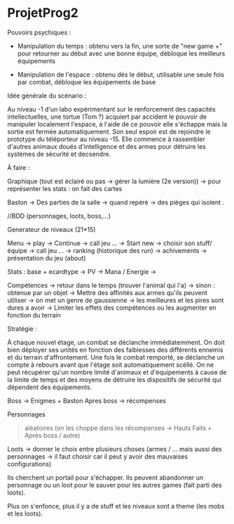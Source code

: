 # ProjetProg2
Pouvoirs psychiques :

- Manipulation du temps : obtenu vers la fin, une sorte de "new game +" pour retourner au début avec une bonne équipe, débloque les meilleurs équipements

- Manipulation de l'espace : obtenu dès le début, utilisable une seule fois par combat, débloque les équipements de base


Idée générale du scénario :

Au niveau -1 d'un labo expérimentant sur le renforcement des capacités intellectuelles, une tortue (Tom ?) acquiert par accident le pouvoir de manipuler localement l'espace, à l'aide de ce pouvoir elle s'échappe mais la sortie est fermée automatiquement. Son seul espoir est de rejoindre le prototype du téléporteur au niveau -15. Elle commence à rassembler d'autres animaux doués d'intelligence et des armes pour détruire les systèmes de sécurité et decsendre.


À faire :

Graphique (tout est éclairé ou pas -> gérer la lumière (2e version)) -> pour représenter les stats : on fait des cartes

Baston -> Des parties de la salle -> quand repéré -> des pièges qui isolent .

//BDD (personnages, loots, boss,...)

Generateur de niveaux (21*15)

Menu 	-> play  	-> Continue -> call jeu ...
			-> Start new -> choisir son stuff/équipe -> call jeu ...
	-> ranking (historique des run)
	-> achivements
	-> présentation du jeu (about)



Stats : base + ecardtype
	-> PV 
	-> Mana / Energie
	-> 


Compétences -> retour dans le temps (trouver l'animal qui l'a)
	    -> sinon : obtenue par un objet
	    -> Mettre des affinités aux armes qu'ils peuvent utiliser
	    -> on met un genre de gaussienne -> les meilleures et les pires sont dures a avoir
	-> Limiter les effets des compétences ou les augmenter en fonction du terrain


Stratégie :

À chaque nouvel étage, un combat se déclanche immédiatemment. On doit bien déployer ses unités en fonction des faiblesses des différents ennemis et du terrain d'affrontement. Une fois le combat remporté, se déclanche un compte à rebours avant que l'étage soit automatiquement scéllé. On ne peut récupérer qu'un nombre limité d'animaux et d'équipements à cause de la limite de temps et des moyens de détruire les dispositifs de sécurité qui dépendent des équipements. 

Boss -> Enigmes + Baston
Apres boss -> récompenses

Personnages
> aléatoires (on les choppe dans les récompenses -> Hauts Faits + Après boss / autre)

Loots -> donner le choix entre plusieurs choses (armes / ... mais aussi des personnages ->
il faut choisir car il peut y avoir des mauvaises configurations)

Ils cherchent un portail pour s'échapper. Ils peuvent abandonner un personnage ou un loot
pour le sauver pour les autres games (fait parti des loots).

Plus on s'enfonce, plus il y a de stuff et les niveaux sont a theme (les mobs et les 
loots).
